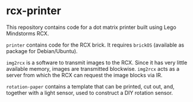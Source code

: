 # rcx-printer

This repository contains code for a dot matrix printer built using Lego Mindstorms RCX.

`printer` contains code for the RCX brick.
It requires `brickOS` (available as package for Debian/Ubuntu).

`img2rcx` is a software to transmit images to the RCX.
Since it has very little available memory, images are transmitted blockwise.
`img2rcx` acts as a server from which the RCX can request the image blocks via IR.


`rotation-paper` contains a template that can be printed, cut out, and, together with a light sensor, used to construct a DIY rotation sensor.